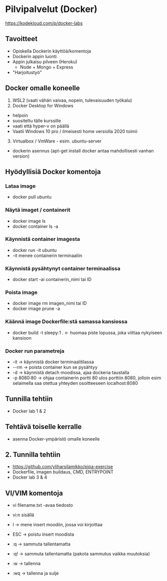 # Pilvipalvelut (Docker)

https://kodekloud.com/p/docker-labs


## Tavoitteet

* Opiskella Dockerin käyttöä/komentoja
* Dockerin appin luonti
* Appin julkaisu pilveen (Heroku)
  - Node + Mongo + Express
* "Harjoitustyö"


## Docker omalle koneelle

1. WSL2 (vaati vähän vaivaa, nopein, tulevaisuuden työkalu)
2. Docker Desktop for Windows 
 * helpoin
 * suositeltu tälle kurssille
 * vaati että hyper-v on päällä
 * Vaatii Windows 10 pro / ilmeisesti home versiolla 2020 toimii
3. Virtualbox / VmWare - esim. ubuntu-server
  * dockerin asennus (apt-get install docker antaa mahdollisesti vanhan version)
  
## Hyödyllisiä Docker komentoja

### Lataa image
* docker pull ubuntu

### Näytä imaget / containerit
* docker image ls
* docker container ls -a

### Käynnistä container imagesta
* docker run -it ubuntu
* -it menee containerin terminaaliin

### Käynnistä pysähtynyt container terminaalissa
* docker start -ai containerin_nimi tai ID

### Poista image
* docker image rm imagen_nimi tai ID
* docker image prune -a

### Käännä image Dockerfile:stä samassa kansiossa
* docker build -t sleepy:1 .    <- huomaa piste lopussa, joka viittaa nykyiseen kansioon

### Docker run parametreja
* -it     -> käynnistä docker terminaalitilassa
* --rm    -> poista container kun se pysähtyy
* -d      -> käynnistä detach moodissa, ajaa dockeria taustalla
* -p 8080:80     -> ohjaa containerin portti 80 ulos porttiin 8080, jolloin esim selaimella saa otettua yhteyden osoitteeseen localhost:8080

## Tunnilla tehtiin
* Docker lab 1 & 2

## Tehtävä toiselle kerralle
* asenna Docker-ympäristö omalle koneelle

## 2. Tunnilla tehtiin
* https://github.com/yliharsilamikko/pipa-exercise
* Dockerfile, imagen buildaus, CMD, ENTRYPOINT
* Docker lab 3 & 4


## VI/VIM komentoja
* vi filename.txt  -avaa tiedosto

* vi:n sisällä
* I -> mene insert moodiin, jossa voi kirjoittaa
* ESC -> poistu insert moodista
* :q -> sammuta tallentamatta
* :q! -> sammuta tallentamatta (pakota sammutus vaikka muutoksia)
* :w -> tallenna
* :wq -> tallenna ja sulje
